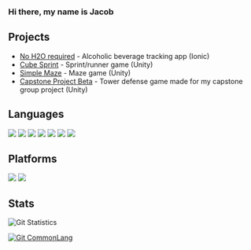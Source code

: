 ### Hi there, my name is Jacob

## Projects
* [No H2O required](https://github.com/Zark247/csce546_finalproject) - Alcoholic beverage tracking app (Ionic)
* [Cube Sprint](https://zark247.github.io/Cube-Sprint/) - Sprint/runner game (Unity)
* [Simple Maze](https://zark247.github.io/Simple-Maze/) - Maze game (Unity)
* [Capstone Project Beta](https://zark247.github.io/AstrovibeAttackpodBeta/) - Tower defense game made for my capstone group project (Unity)
<!-- * [Bear Collector](https://zark247.github.io/Mart380Pr3) - Collectables/walking game (Unity) -->

## Languages
[![](https://img.shields.io/badge/-C%23-239120?logo=c-sharp&style=for-the-badge)](https://dotnet.microsoft.com/learn/csharp) 
[![](https://img.shields.io/badge/javascript%20-%23323330.svg?style=for-the-badge&logo=javascript)](https://www.javascript.com) 
[![](https://img.shields.io/badge/typescript-%23007ACC.svg?style=for-the-badge&logo=typescript&logoColor=white)](https://www.typescriptlang.org) 
[![](https://img.shields.io/badge/-Python-3776AB?logo=python&logoColor=white&style=for-the-badge)](https://www.python.org) 
[![](https://img.shields.io/badge/html5%20-%23E34F26.svg?style=for-the-badge&logo=html5&logoColor=white)](https://www.w3schools.com) 
[![](https://img.shields.io/badge/c%2B%2B-%233696CF?style=for-the-badge&logo=c%2B%2B&logoColor=white)](https://www.cplusplus.com) 
[![](https://img.shields.io/badge/-Java-007396?logo=java&style=for-the-badge)](https://www.java.com) 
## Platforms
[![](https://img.shields.io/badge/-Unity-000000?logo=unity&style=for-the-badge)](https://unity.com)
[![](https://img.shields.io/badge/-Ionic-3880FF?logo=ionic&logoColor=white&style=for-the-badge)](https://ionicframework.com)

## Stats
![Git Statistics](https://github-readme-stats.vercel.app/api?username=Zark247&show_icons=true&theme=tokyonight&include_all_commits=true&count_private=true&hide_border=true)

[![Git CommonLang](https://github-readme-stats.vercel.app/api/top-langs/?username=Zark247&hide_border=true&layout=compact&theme=tokyonight)](https://github.com/anuraghazra/github-readme-stats)

<!--
**Zark247/Zark247** is a ✨ _special_ ✨ repository because its `README.md` (this file) appears on your GitHub profile.

Here are some ideas to get you started:

- 🔭 I’m currently working on ...
- 🌱 I’m currently learning ...
- 👯 I’m looking to collaborate on ...
- 🤔 I’m looking for help with ...
- 💬 Ask me about ...
- 📫 How to reach me: ...
- 😄 Pronouns: ...
- ⚡ Fun fact: ...
-->
